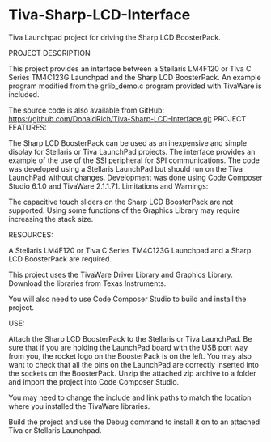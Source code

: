 # Tiva-Sharp-LCD-Interface
 Tiva Launchpad project for driving the Sharp LCD BoosterPack.
 
 PROJECT DESCRIPTION

This project provides an interface between a Stellaris LM4F120 or Tiva C Series TM4C123G Launchpad and the Sharp LCD
BoosterPack. An example program modified from the grlib_demo.c program provided with TivaWare is included.

The source code is also available from GitHub: https://github.com/DonaldRich/Tiva-Sharp-LCD-Interface.git
PROJECT FEATURES:

The Sharp LCD BoosterPack can be used as an inexpensive and simple display for Stellaris or Tiva LaunchPad projects.
The interface provides an example of the use of the SSI peripheral for SPI communications.
The code was developed using a Stellaris LaunchPad but should run on the Tiva LaunchPad without changes.
Development was done using Code Composer Studio 6.1.0 and TivaWare 2.1.1.71.
Limitations and Warnings:

The capacitive touch sliders on the Sharp LCD BoosterPack are not supported.
Using some functions of the Graphics Library may require increasing the stack size.

RESOURCES:

A Stellaris LM4F120 or Tiva C Series TM4C123G Launchpad and a Sharp LCD BoosterPack are required.

This project uses the TivaWare Driver Library and Graphics Library. Download the libraries from Texas Instruments.

You will also need to use Code Composer Studio to build and install the project.

USE:

Attach the Sharp LCD BoosterPack to the Stellaris or Tiva LaunchPad. Be sure that if you are holding the LaunchPad
board with the USB port way from you, the rocket logo on the BoosterPack is on the left. You may also want to check
that all the pins on the LaunchPad are correctly inserted into the sockets on the BoosterPack.
Unzip the attached zip archive to a folder and import the project into Code Composer Studio.

You may need to change the include and link paths to match the location where you installed the TivaWare libraries.

Build the project and use the Debug command to install it on to an attached Tiva or Stellaris Launchpad. 

